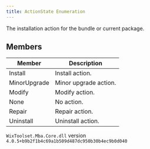 ```yaml
---
title: ActionState Enumeration
---
```

The installation action for the bundle or current package.
## Members
| Member | Description |
| ------ | ----------- |
| Install | Install action. |
| MinorUpgrade | Minor upgrade action. |
| Modify | Modify action. |
| None | No action. |
| Repair | Repair action. |
| Uninstall | Uninstall action. |
`WixToolset.Mba.Core.dll` version `4.0.5+b9b2f1b4c69a1b509d487dc950b30b4ec9b0d040`
